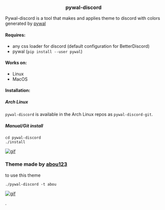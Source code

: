 <h3 align='center'> pywal-discord </h3>

Pywal-discord is a tool that makes and applies theme to discord with colors generated by <a href="https://github.com/dylanaraps/pywal" target="_blank">pywal</a>

#### Requires:

- any css loader for discord (default configuration for BetterDiscord)
- pywal (`pip install --user pywal`)

#### Works on:

- Linux
- MacOS

#### Installation:

##### Arch Linux

`pywal-discord` is available in the Arch Linux repos as `pywal-discord-git`.

##### Manual/Git install

```
cd pywal-discord
./install
```

[![gif](https://raw.githubusercontent.com/FilipLitwora/pywal-discord/master/images/out.gif)](https://www.youtube.com/watch?v=HZ7CXAt3N2Y)

### Theme made by <a href="https://github.com/abou123" target="_blank">abou123</a>

to use this theme

```
./pywal-discord -t abou
```

[![gif](https://j.gifs.com/jZPm0W.gif)](https://youtu.be/2idHgpGWteA)

.